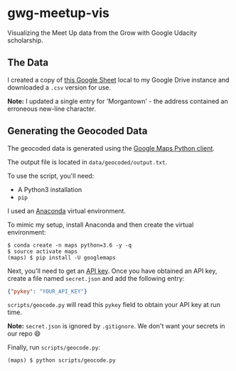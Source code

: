 # gwg-meetup-vis
Visualizing the Meet Up data from the Grow with Google Udacity scholarship.


## The Data
I created a copy of [this Google Sheet](https://docs.google.com/spreadsheets/d/1lkgHakwCBx9FwEk64dHeNiEZn_NfFjuh4VjWM443oZQ/edit#gid=1547637511) local
to my Google Drive instance and downloaded a `.csv` version for use.


**Note:** I updated a single entry for 'Morgantown' - the address contained an erroneous new-line character.

## Generating the Geocoded Data
The geocoded data is generated using the [Google Maps Python client](https://github.com/googlemaps/google-maps-services-python).

The output file is located in `data/geocoded/output.txt`.

To use the script, you'll need:
  * A Python3 installation
  * `pip`

I used an [Anaconda](https://www.anaconda.com/) virtual environment.

To mimic my setup, install Anaconda and then create the virtual environment:

```shell
$ conda create -n maps python=3.6 -y -q
$ source activate maps
(maps) $ pip install -U googlemaps
```

Next, you'll need to get an [API key](https://github.com/googlemaps/google-maps-services-python#api-keys).
Once you have obtained an API key, create a file named `secret.json` and add the following entry:

```json
{"pykey": "YOUR_API_KEY"}
```

`scripts/geocode.py` will read this `pykey` field to obtain your API key at run time.

**Note:** `secret.json` is ignored by `.gitignore`. We don't want your secrets in our repo :smile:

Finally, run `scripts/geocode.py`:

```shell
(maps) $ python scripts/geocode.py
```
